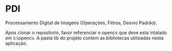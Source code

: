 # PDI
Processamento Digital de Imagens (Operações, Filtros, Desvio Padrão).

Apos clonar o repositorio, favor referenciar o opencv que deve esta intalado em c:\opencv.
A pasta lib do projeto contem as bibliotecas utilizadas nesta aplicação.
